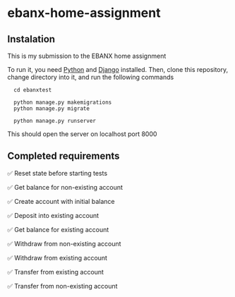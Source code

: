 # ebanx-home-assignment

## Instalation
This is my submission to the EBANX home assignment

To run it, you need [Python](https://www.python.org/) and [Django](https://www.djangoproject.com/) installed. Then, clone this repository, change directory into it, and run the following commands

```
  cd ebanxtest
  
  python manage.py makemigrations
  python manage.py migrate
  
  python manage.py runserver

```

This should open the server on localhost port 8000

## Completed requirements

✅ Reset state before starting tests

✅ Get balance for non-existing account

✅ Create account with initial balance

✅ Deposit into existing account

✅ Get balance for existing account

✅ Withdraw from non-existing account

✅ Withdraw from existing account

✅ Transfer from existing account

✅ Transfer from non-existing account
